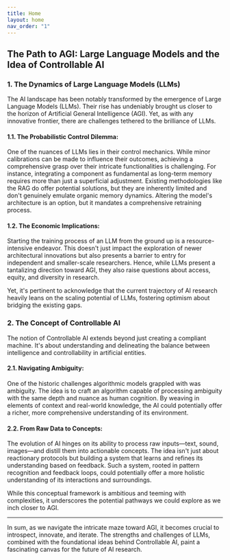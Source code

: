```yaml
---
title: Home
layout: home
nav_order: "1"
---
```


## The Path to AGI: Large Language Models and the Idea of Controllable AI

### 1. The Dynamics of Large Language Models (LLMs)

The AI landscape has been notably transformed by the emergence of Large Language Models (LLMs). Their rise has undeniably brought us closer to the horizon of Artificial General Intelligence (AGI). Yet, as with any innovative frontier, there are challenges tethered to the brilliance of LLMs.

#### 1.1. The Probabilistic Control Dilemma:

One of the nuances of LLMs lies in their control mechanics. While minor calibrations can be made to influence their outcomes, achieving a comprehensive grasp over their intricate functionalities is challenging. For instance, integrating a component as fundamental as long-term memory requires more than just a superficial adjustment. Existing methodologies like the RAG do offer potential solutions, but they are inherently limited and don't genuinely emulate organic memory dynamics. Altering the model's architecture is an option, but it mandates a comprehensive retraining process.

#### 1.2. The Economic Implications:

Starting the training process of an LLM from the ground up is a resource-intensive endeavor. This doesn't just impact the exploration of newer architectural innovations but also presents a barrier to entry for independent and smaller-scale researchers. Hence, while LLMs present a tantalizing direction toward AGI, they also raise questions about access, equity, and diversity in research.

Yet, it's pertinent to acknowledge that the current trajectory of AI research heavily leans on the scaling potential of LLMs, fostering optimism about bridging the existing gaps.

### 2. The Concept of Controllable AI

The notion of Controllable AI extends beyond just creating a compliant machine. It's about understanding and delineating the balance between intelligence and controllability in artificial entities.

#### 2.1. Navigating Ambiguity:

One of the historic challenges algorithmic models grappled with was ambiguity. The idea is to craft an algorithm capable of processing ambiguity with the same depth and nuance as human cognition. By weaving in elements of context and real-world knowledge, the AI could potentially offer a richer, more comprehensive understanding of its environment.

#### 2.2. From Raw Data to Concepts:

The evolution of AI hinges on its ability to process raw inputs—text, sound, images—and distill them into actionable concepts. The idea isn't just about reactionary protocols but building a system that learns and refines its understanding based on feedback. Such a system, rooted in pattern recognition and feedback loops, could potentially offer a more holistic understanding of its interactions and surroundings.

While this conceptual framework is ambitious and teeming with complexities, it underscores the potential pathways we could explore as we inch closer to AGI.

---

In sum, as we navigate the intricate maze toward AGI, it becomes crucial to introspect, innovate, and iterate. The strengths and challenges of LLMs, combined with the foundational ideas behind Controllable AI, paint a fascinating canvas for the future of AI research.
